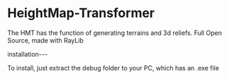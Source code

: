 # HeightMap-Transformer
The HMT has the function of generating terrains and 3d reliefs. Full Open Source, made with RayLib


installation--- 

To install, just extract the debug folder to your PC, which has an .exe file
